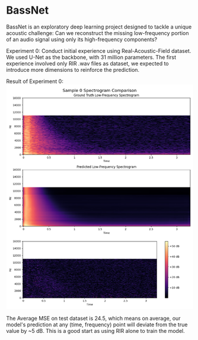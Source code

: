 # BassNet
BassNet is an exploratory deep learning project designed to tackle a unique acoustic challenge: Can we reconstruct the missing low-frequency portion of an audio signal using only its high-frequency components?

Experiment 0: Conduct initial experience using Real-Acoustic-Field dataset. We used U-Net as the backbone, with 31 million parameters. The first experience involved only RIR .wav files as dataset, we expected to introduce more dimensions to reinforce the prediction.

Result of Experiment 0:
![alt text](sample_0_comparison.png)

The Average MSE on test dataset is 24.5, which means on average, our model's prediction at any (time, frequency) point will deviate from the true value by ~5 dB. This is a good start as using RIR alone to train the model.